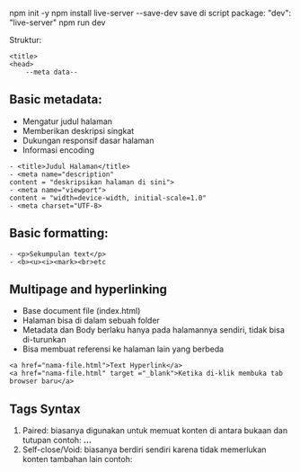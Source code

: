 npm init -y
npm install live-server --save-dev
save di script package: "dev": "live-server"
npm run dev

Struktur:
```<!DOCTYPE html>
<title>
<head>
    --meta data--
```
## Basic metadata:
- Mengatur judul halaman
- Memberikan deskripsi singkat
- Dukungan responsif dasar halaman
- Informasi encoding

```
- <title>Judul Halaman</title>
- <meta name="description"
content = "deskripsikan halaman di sini">
- <meta name="viewport">
content = "width=device-width, initial-scale=1.0"
- <meta charset="UTF-8>
```

## Basic formatting:
```
- <p>Sekumpulan text</p>
- <b><u><i><mark><br>etc
```

## Multipage and hyperlinking
- Base document file (index.html)
- Halaman bisa di dalam sebuah folder
- Metadata dan Body berlaku hanya pada halamannya sendiri, tidak bisa di-turunkan
- Bisa membuat referensi ke halaman lain yang berbeda

```
<a href="nama-file.html">Text Hyperlink</a>
<a href="nama-file.html" target ="_blank">Ketika di-klik membuka tab browser baru</a>
```

## Tags Syntax
1. Paired: biasanya digunakan untuk memuat konten di antara bukaan dan tutupan
    contoh: <b>...</b>
2. Self-close/Void: biasanya berdiri sendiri karena tidak memerlukan konten tambahan lain
    contoh: <br>

